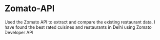 # Zomato-API
Used the Zomato API to extract and compare the existing restaurant data. I have found the best rated cuisines and restaurants in Delhi using Zomato Developer API
